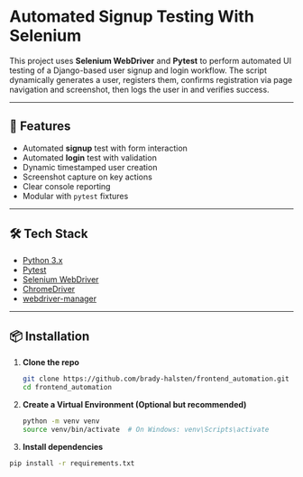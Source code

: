 # Automated Signup Testing With Selenium

This project uses **Selenium WebDriver** and **Pytest** to perform automated UI testing of a Django-based user signup and login workflow. The script dynamically generates a user, registers them, confirms registration via page navigation and screenshot, then logs the user in and verifies success.

---

## 🚀 Features

- Automated **signup** test with form interaction
- Automated **login** test with validation
- Dynamic timestamped user creation
- Screenshot capture on key actions
- Clear console reporting
- Modular with `pytest` fixtures

---

## 🛠️ Tech Stack

- [Python 3.x](https://www.python.org/)
- [Pytest](https://docs.pytest.org/)
- [Selenium WebDriver](https://www.selenium.dev/)
- [ChromeDriver](https://sites.google.com/a/chromium.org/chromedriver/)
- [webdriver-manager](https://pypi.org/project/webdriver-manager/)

---

## 📦 Installation

1. **Clone the repo**  
   ```bash
   git clone https://github.com/brady-halsten/frontend_automation.git
   cd frontend_automation

2. **Create a Virtual Environment (Optional but recommended)**
   ```bash
   python -m venv venv
   source venv/bin/activate  # On Windows: venv\Scripts\activate

3. **Install dependencies**
  ```bash
  pip install -r requirements.txt

